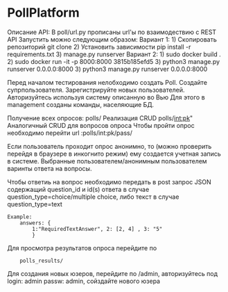 # PollPlatform
Описание API: В poll/url.py прописаны url'ы по взаимодествию с REST API
Запустить можно следующим образом:
Вариант 1:
    1) Скопировать репозиторий git clone
    2) Установить зависимости pip install -r requirements.txt
    3) manage.py runserver
Вариант 2:
    1) sudo docker build .
    2) sudo docker run -it -p 8000:8000 3815b185efd5
    3) python3 manage.py runserver 0.0.0.0:8000
    3) python3 manage.py runserver 0.0.0.0:8000



Перед началом тестирования нелобходимо создать Poll.
Создайте супрпользователя. Зарегистрируйте новых пользователей.
Авторизуйтесь используя систему описанную во Вью 
Для этого в management созданы команды, населяющие БД.

Получение всех опросов: polls/
Реализация CRUD polls/<int:pk>"
Аналогичный CRUD для вопросов опроса Чтобы пройти опрос необходимо перейти url :polls/int:pk/pass/



Если пользователь проходит опрос анонимно, то (можно проверить перейдя в браузере в инкогнито режим) ему создается учетная запись в системе. Выбранные пользователем/анонимным пользователем варинты ответа на вопросы.

Чтобы ответиь на вопрос необходимо передать в post запрос JSON содержащий question_id и id(s) ответа в случае question_type=choice/multiple choice, либо текст в случае question_type=text

    Example:
        answers: {
            1:"RequiredTextAnswer", 2: [2, 4] , 3: "5"
            }
Для просмотра результатов опроса перейдите по

        polls_results/
Для создания новых юзеров, перейдите по /admin, авторизуйтесь
под login: admin passw: admin, сойздайте нового юзера